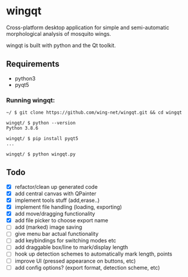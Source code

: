# wingqt

Cross-platform desktop application for simple and semi-automatic morphological analysis of mosquito wings.

wingqt is built with python and the Qt toolkit.

## Requirements

- python3
- pyqt5

### Running wingqt:
```
~/ $ git clone https://github.com/wing-net/wingqt.git && cd wingqt

wingqt/ $ python --version
Python 3.8.6

wingqt/ $ pip install pyqt5
...

wingqt/ $ python wingqt.py

```

## Todo

 - [x] refactor/clean up generated code
 - [x] add central canvas with QPainter 
 - [x] implement tools stuff (add,erase..) 
 - [x] implement file handling (loading, exporting) 
 - [x] add move/dragging functionality
 - [x] add file picker to choose export name 
 - [ ] add (marked) image saving 
 - [ ] give menu bar actual functionality 
 - [ ] add keybindings for switching modes etc 
 - [ ] add draggable box/line to mark/display length
 - [ ] hook up detection schemes to automatically mark length, points
 - [ ] improve UI (pressed appearance on buttons, etc)
 - [ ] add config options? (export format, detection scheme, etc)